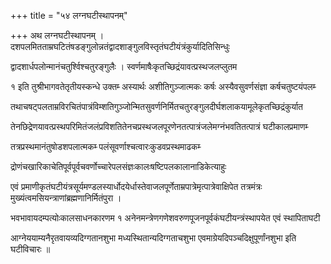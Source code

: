 +++
title = "५४ लग्नघटीस्थापनम्‌"

+++
अथ लग्नघटीस्थापनम्‌ । दशपलमितताम्रघटितंषडङ्गुलोन्नतंद्वादशाङ्गुलविस्तृतंघटीयंत्रंकुर्यादितिसिन्धुः

द्वादशार्धपलोन्मानंचतुर्श्विश्चतुरङ्गुलैः । स्वर्णमाषैःकृतच्छिद्रंयावत्प्रस्थजलप्लुतम

१ इति तुश्रीभागवतेतृतीयस्कन्धे उक्तम्‍ अस्यार्थः अशीतिगुञ्जात्मकः कर्षः अस्यैवसुवर्णसंज्ञा कर्षचतुष्टयंपलम्‍

तथाचषट्‌पलताम्रविरचितंपात्रंविम्शतिगुञ्जोन्मितसुवर्णनिर्मितचतुरङ्गुलदीर्घशलाकयामूलेकृतच्छिद्रंकुर्यात

तेनछिद्रेणयावत्प्रस्थपरिमितंजलंप्रविशतितेनचप्रस्थजलपूरणेनतत्पात्रंजलेमग्नंभवतितत्पात्रं घटीकालप्रमाणम्‍

तत्रप्रस्थमानंतुषोडशपलात्मकम्‍ पलंसूवर्णाश्चत्वारःकुडवप्रस्थमाढकम्‍

द्रोणंचखारिकाचेतिपूर्वपूर्वचवर्णोच्चारेपलसंज्ञःकालःषष्टिपलकालानाडिकेत्याहुः

एवं प्रमाणीकृतंघटीयंत्रसूर्यमण्डलस्यार्धोदयेर्धास्तेवाजलपूर्णेताम्रपात्रेमृत्पात्रेवाक्षिपेत तत्रमंत्रः मुख्यंत्वमसियन्त्राणांब्रह्मणानिर्मितंपुरा ।

भवभावायदम्पत्योःकालसाधनकारणम १ अनेनमन्त्रेणगणेशवरुणपूजनपूर्वकंघटीयन्त्रंस्थापयेत एवं स्थापिताघटी

आग्नेययाम्यनैरृतवायव्यदिग्गतानशुभा मध्यस्थितान्यदिग्गताचशुभा एवमाग्रेयदिपञ्चदिक्षुपूर्णांनशुभा इति घटीविचारः ॥
